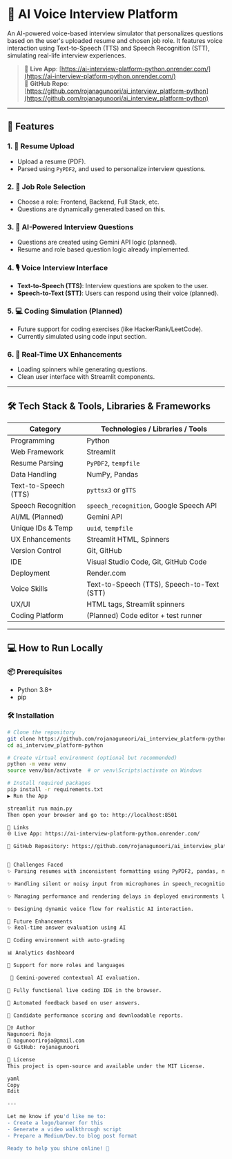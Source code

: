# 🎤 AI Voice Interview Platform

An AI-powered voice-based interview simulator that personalizes questions based on the user's uploaded resume and chosen job role. It features voice interaction using Text-to-Speech (TTS) and Speech Recognition (STT), simulating real-life interview experiences.

> 📌 **Live App**: [https://ai-interview-platform-python.onrender.com/](https://ai-interview-platform-python.onrender.com/)  
> 📁 **GitHub Repo**: [https://github.com/rojanagunoori/ai_interview_platform-python](https://github.com/rojanagunoori/ai_interview_platform-python)

---

## 🚀 Features

### 1. 📄 Resume Upload
- Upload a resume (PDF).
- Parsed using `PyPDF2`, and used to personalize interview questions.

### 2. 💼 Job Role Selection
- Choose a role: Frontend, Backend, Full Stack, etc.
- Questions are dynamically generated based on this.

### 3. 🧠 AI-Powered Interview Questions
- Questions are created using Gemini API logic (planned).
- Resume and role based question logic already implemented.

### 4. 🎙️ Voice Interview Interface
- **Text-to-Speech (TTS)**: Interview questions are spoken to the user.
- **Speech-to-Text (STT)**: Users can respond using their voice (planned).

### 5. 💻 Coding Simulation (Planned)
- Future support for coding exercises (like HackerRank/LeetCode).
- Currently simulated using code input section.

### 6. 🔁 Real-Time UX Enhancements
- Loading spinners while generating questions.
- Clean user interface with Streamlit components.

---

## 🛠️ Tech Stack & Tools, Libraries & Frameworks

| Category              | Technologies / Libraries / Tools             |
|-----------------------|----------------------------------------------|
| Programming           | Python                                       |
| Web Framework         | Streamlit                                    |
| Resume Parsing        | `PyPDF2`, `tempfile`                         |
| Data Handling          | NumPy, Pandas      |
| Text-to-Speech (TTS)  | `pyttsx3` or `gTTS`                          |
| Speech Recognition    | `speech_recognition`, Google Speech API      |
| AI/ML (Planned)       | Gemini API                                   |
| Unique IDs & Temp     | `uuid`, `tempfile`                           |
| UX Enhancements       | Streamlit HTML, Spinners                     |
| Version Control       | Git, GitHub                                  |
| IDE                   | Visual Studio Code, Git, GitHub  Code                           |
| Deployment            | Render.com                                   |
| Voice Skills          | Text-to-Speech (TTS), Speech-to-Text (STT)   |
| UX/UI                  | HTML tags, Streamlit spinners                          |
| Coding Platform       | (Planned) Code editor + test runner          |

---

## 💻 How to Run Locally

### 📦 Prerequisites

- Python 3.8+
- pip

### 🛠️ Installation

```bash
# Clone the repository
git clone https://github.com/rojanagunoori/ai_interview_platform-python.git
cd ai_interview_platform-python

# Create virtual environment (optional but recommended)
python -m venv venv
source venv/bin/activate  # or venv\Scripts\activate on Windows

# Install required packages
pip install -r requirements.txt
▶️ Run the App

streamlit run main.py
Then open your browser and go to: http://localhost:8501

🔗 Links
🌐 Live App: https://ai-interview-platform-python.onrender.com/

📁 GitHub Repository: https://github.com/rojanagunoori/ai_interview_platform-python


🧠 Challenges Faced
✨ Parsing resumes with inconsistent formatting using PyPDF2, pandas, numpy.

✨ Handling silent or noisy input from microphones in speech_recognition.

✨ Managing performance and rendering delays in deployed environments like Render.

✨ Designing dynamic voice flow for realistic AI interaction.

🧠 Future Enhancements
✨ Real-time answer evaluation using AI

🧪 Coding environment with auto-grading

📊 Analytics dashboard

🎯 Support for more roles and languages

 🧪 Gemini-powered contextual AI evaluation.

🧪 Fully functional live coding IDE in the browser.

🧪 Automated feedback based on user answers.

🧪 Candidate performance scoring and downloadable reports.

🙋‍♀️ Author
Nagunoori Roja
📧 nagunooriroja@gmail.com
🌐 GitHub: rojanagunoori

📜 License
This project is open-source and available under the MIT License.

yaml
Copy
Edit

---

Let me know if you'd like me to:
- Create a logo/banner for this
- Generate a video walkthrough script
- Prepare a Medium/Dev.to blog post format

Ready to help you shine online! 💫